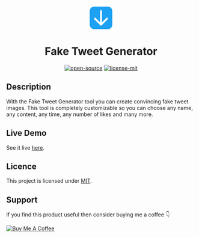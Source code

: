 <p align="center">
  <a href="https://shashiirk.github.io/fake-tweet-generator">
    <img alt="logo" src="assets/logo.svg" width="60" />
  </a>
</p>
<h1 align="center">
  Fake Tweet Generator
</h1>

<p align="center"><a href="https://en.wikipedia.org/wiki/Open_source"><img alt="open-source" src="https://img.shields.io/badge/OPEN-SOURCE-C13D3B?style=for-the-badge&labelColor=EA4761"></a> <a href="https://choosealicense.com/licenses/mit"><img alt="license-mit" src="https://img.shields.io/badge/LICENSE-MIT-D15E28?style=for-the-badge&labelColor=E36D26">
</a></p>

## Description

With the Fake Tweet Generator tool you can create convincing fake tweet images. This tool is completely customizable so you can choose any name, any content, any time, any number of likes and many more.

## Live Demo

See it live [here](https://shashiirk.github.io/fake-tweet-generator).

## Licence

This project is licensed under [MIT](LICENSE).

## Support

If you find this product useful then consider buying me a coffee 👇

<p><a href="https://www.buymeacoffee.com/shashiirk" target="_blank"><img src="https://cdn.buymeacoffee.com/buttons/v2/default-yellow.png" alt="Buy Me A Coffee" width="196" /></a></p>
